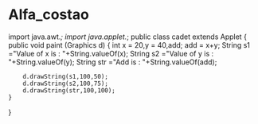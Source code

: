 # Alfa_costao
import java.awt.*;
import java.applet.*;
public class cadet extends Applet
{
	public void paint (Graphics d)
	{
		int x = 20,y = 40,add;
		add = x+y;
		String s1 ="Value of x is : "+String.valueOf(x);
		String s2 ="Value of y is : "+String.valueOf(y);
		String str ="Add is : "+String.valueOf(add);
		
		d.drawString(s1,100,50);
		d.drawString(s2,100,75);
		d.drawString(str,100,100);
	}
}

		
